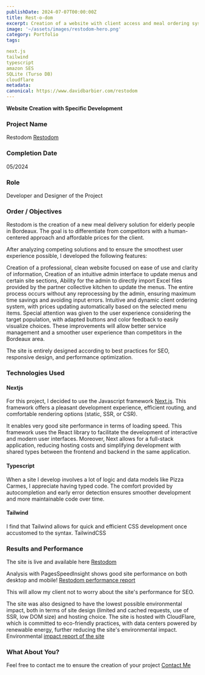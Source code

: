 ```yaml
---
publishDate: 2024-07-07T00:00:00Z
title: Rest-o-dom
excerpt: Creation of a website with client access and meal ordering system
image: '~/assets/images/restodom-hero.png'
category: Portfolio
tags:

next.js
tailwind
typescript
amazon SES
SQLite (Turso DB)
cloudflare
metadata:
canonical: https://www.davidbarbier.com/restodom
---
```


**Website Creation with Specific Development**

### Project Name
Restodom [Restodom](https://restodom.fr)

### Completion Date
05/2024

### Role
Developer and Designer of the Project

### Order / Objectives
Restodom is the creation of a new meal delivery solution for elderly people in Bordeaux. The goal is to differentiate from competitors with a human-centered approach and affordable prices for the client.

After analyzing competing solutions and to ensure the smoothest user experience possible, I developed the following features:

Creation of a professional, clean website focused on ease of use and clarity of information,
Creation of an intuitive admin interface to update menus and certain site sections,
Ability for the admin to directly import Excel files provided by the partner collective kitchen to update the menus.
The entire process occurs without any reprocessing by the admin, ensuring maximum time savings and avoiding input errors.
Intuitive and dynamic client ordering system, with prices updating automatically based on the selected menu items. Special attention was given to the user experience considering the target population, with adapted buttons and color feedback to easily visualize choices.
These improvements will allow better service management and a smoother user experience than competitors in the Bordeaux area.

The site is entirely designed according to best practices for SEO, responsive design, and performance optimization.

### Technologies Used
#### Nextjs
For this project, I decided to use the Javascript framework [Next.js](https://nextjs.org/). This framework offers a pleasant development experience, efficient routing, and comfortable rendering options (static, SSR, or CSR).

It enables very good site performance in terms of loading speed.
This framework uses the React library to facilitate the development of interactive and modern user interfaces.
Moreover, Next allows for a full-stack application, reducing hosting costs and simplifying development with shared types between the frontend and backend in the same application.

#### Typescript
When a site I develop involves a lot of logic and data models like Pizza Carmes, I appreciate having typed code. The comfort provided by autocompletion and early error detection ensures smoother development and more maintainable code over time.

#### Tailwind
I find that Tailwind allows for quick and efficient CSS development once accustomed to the syntax. TailwindCSS

### Results and Performance
The site is live and available here [Restodom](https://restodom.fr)

Analysis with PagesSpeedInsight shows good site performance on both desktop and mobile! [Restodom performance report](~/assets/images/restodom-perf.png)

This will allow my client not to worry about the site's performance for SEO.

The site was also designed to have the lowest possible environmental impact, both in terms of site design (limited and cached requests, use of SSR, low DOM size) and hosting choice. The site is hosted with CloudFlare, which is committed to eco-friendly practices, with data centers powered by renewable energy, further reducing the site's environmental impact. Environmental [impact report of the site](https://www.websitecarbon.com/website/restodom-fr/)

### What About You?
Feel free to contact me to ensure the creation of your project
[Contact Me](https://www.davidbarbier.com/contact)